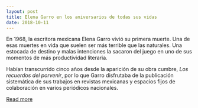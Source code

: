 ```yaml
---
layout: post
title: Elena Garro en los aniversarios de todas sus vidas
date: 2018-10-11
---
```


En 1968, la escritora mexicana Elena Garro vivió su primera muerte. Una de esas muertes en vida que suelen ser más terrible que las naturales. Una estocada de destino y malas intenciones la sacaron del juego en uno de sus momentos de más productividad literaria.</p>
<p>Habían transcurrido cinco años desde la aparición de su obra cumbre, <em>Los recuerdos del porvenir</em>, por lo que Garro disfrutaba de la publicación sistemática de sus trabajos en revistas mexicanas y espacios fijos de colaboración en varios periódicos nacionales.


[Read more](https://www.horizontum.com/elena-garro/)